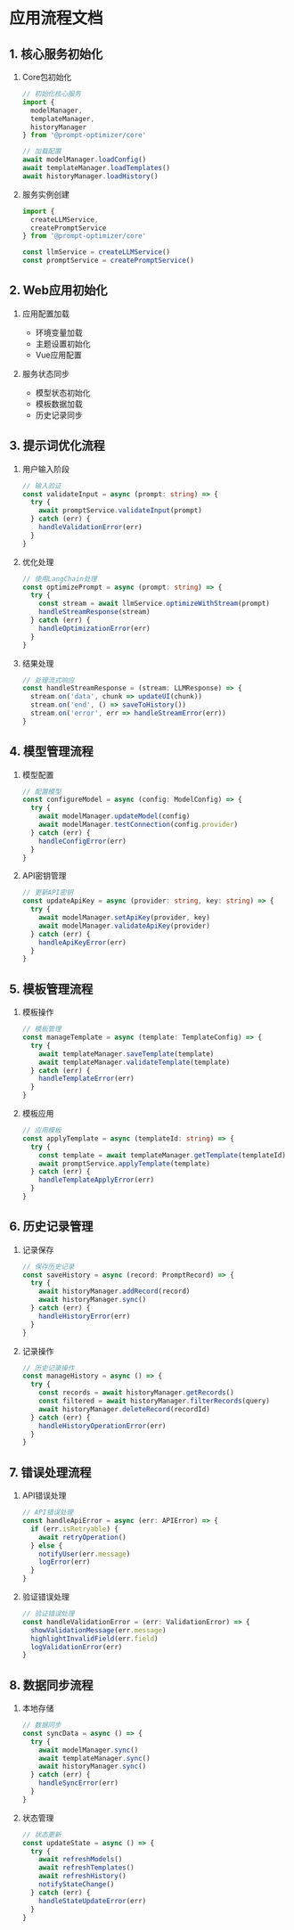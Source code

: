 # 应用流程文档

## 1. 核心服务初始化
1. Core包初始化
   ```typescript
   // 初始化核心服务
   import { 
     modelManager, 
     templateManager, 
     historyManager 
   } from '@prompt-optimizer/core'
   
   // 加载配置
   await modelManager.loadConfig()
   await templateManager.loadTemplates()
   await historyManager.loadHistory()
   ```

2. 服务实例创建
   ```typescript
   import { 
     createLLMService,
     createPromptService
   } from '@prompt-optimizer/core'
   
   const llmService = createLLMService()
   const promptService = createPromptService()
   ```

## 2. Web应用初始化
1. 应用配置加载
   - 环境变量加载
   - 主题设置初始化
   - Vue应用配置

2. 服务状态同步
   - 模型状态初始化
   - 模板数据加载
   - 历史记录同步

## 3. 提示词优化流程
1. 用户输入阶段
   ```typescript
   // 输入验证
   const validateInput = async (prompt: string) => {
     try {
       await promptService.validateInput(prompt)
     } catch (err) {
       handleValidationError(err)
     }
   }
   ```

2. 优化处理
   ```typescript
   // 使用LangChain处理
   const optimizePrompt = async (prompt: string) => {
     try {
       const stream = await llmService.optimizeWithStream(prompt)
       handleStreamResponse(stream)
     } catch (err) {
       handleOptimizationError(err)
     }
   }
   ```

3. 结果处理
   ```typescript
   // 处理流式响应
   const handleStreamResponse = (stream: LLMResponse) => {
     stream.on('data', chunk => updateUI(chunk))
     stream.on('end', () => saveToHistory())
     stream.on('error', err => handleStreamError(err))
   }
   ```

## 4. 模型管理流程
1. 模型配置
   ```typescript
   // 配置模型
   const configureModel = async (config: ModelConfig) => {
     try {
       await modelManager.updateModel(config)
       await modelManager.testConnection(config.provider)
     } catch (err) {
       handleConfigError(err)
     }
   }
   ```

2. API密钥管理
   ```typescript
   // 更新API密钥
   const updateApiKey = async (provider: string, key: string) => {
     try {
       await modelManager.setApiKey(provider, key)
       await modelManager.validateApiKey(provider)
     } catch (err) {
       handleApiKeyError(err)
     }
   }
   ```

## 5. 模板管理流程
1. 模板操作
   ```typescript
   // 模板管理
   const manageTemplate = async (template: TemplateConfig) => {
     try {
       await templateManager.saveTemplate(template)
       await templateManager.validateTemplate(template)
     } catch (err) {
       handleTemplateError(err)
     }
   }
   ```

2. 模板应用
   ```typescript
   // 应用模板
   const applyTemplate = async (templateId: string) => {
     try {
       const template = await templateManager.getTemplate(templateId)
       await promptService.applyTemplate(template)
     } catch (err) {
       handleTemplateApplyError(err)
     }
   }
   ```

## 6. 历史记录管理
1. 记录保存
   ```typescript
   // 保存历史记录
   const saveHistory = async (record: PromptRecord) => {
     try {
       await historyManager.addRecord(record)
       await historyManager.sync()
     } catch (err) {
       handleHistoryError(err)
     }
   }
   ```

2. 记录操作
   ```typescript
   // 历史记录操作
   const manageHistory = async () => {
     try {
       const records = await historyManager.getRecords()
       const filtered = await historyManager.filterRecords(query)
       await historyManager.deleteRecord(recordId)
     } catch (err) {
       handleHistoryOperationError(err)
     }
   }
   ```

## 7. 错误处理流程
1. API错误处理
   ```typescript
   // API错误处理
   const handleApiError = async (err: APIError) => {
     if (err.isRetryable) {
       await retryOperation()
     } else {
       notifyUser(err.message)
       logError(err)
     }
   }
   ```

2. 验证错误处理
   ```typescript
   // 验证错误处理
   const handleValidationError = (err: ValidationError) => {
     showValidationMessage(err.message)
     highlightInvalidField(err.field)
     logValidationError(err)
   }
   ```

## 8. 数据同步流程
1. 本地存储
   ```typescript
   // 数据同步
   const syncData = async () => {
     try {
       await modelManager.sync()
       await templateManager.sync()
       await historyManager.sync()
     } catch (err) {
       handleSyncError(err)
     }
   }
   ```

2. 状态管理
   ```typescript
   // 状态更新
   const updateState = async () => {
     try {
       await refreshModels()
       await refreshTemplates()
       await refreshHistory()
       notifyStateChange()
     } catch (err) {
       handleStateUpdateError(err)
     }
   }
   ``` 